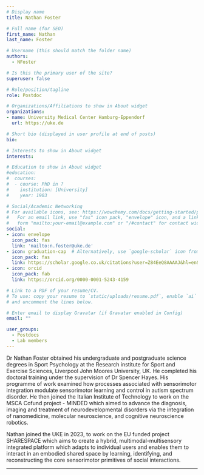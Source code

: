 ```yaml
---
# Display name
title: Nathan Foster

# Full name (for SEO)
first_name: Nathan
last_name: Foster

# Username (this should match the folder name)
authors:
  - NFoster

# Is this the primary user of the site?
superuser: false

# Role/position/tagline
role: Postdoc

# Organizations/Affiliations to show in About widget
organizations:
- name: University Medical Center Hamburg-Eppendorf
  url: https://uke.de

# Short bio (displayed in user profile at end of posts)
bio: 

# Interests to show in About widget
interests:

# Education to show in About widget
#education:
#  courses:
#  - course: PhD in ?
#    institution: [University]
#    year: 1903

# Social/Academic Networking
# For available icons, see: https://wowchemy.com/docs/getting-started/page-builder/#icons
#   For an email link, use "fas" icon pack, "envelope" icon, and a link in the
#   form "mailto:your-email@example.com" or "/#contact" for contact widget.
social:
- icon: envelope
  icon_pack: fas
  link: 'mailto:n.foster@uke.de'
- icon: graduation-cap  # Alternatively, use `google-scholar` icon from `ai` icon pack
  icon_pack: fas
  link: https://scholar.google.co.uk/citations?user=Z84EeQ8AAAAJ&hl=en&oi=ao
- icon: orcid
  icon_pack: fab
  link: https://orcid.org/0000-0001-5243-4159

# Link to a PDF of your resume/CV.
# To use: copy your resume to `static/uploads/resume.pdf`, enable `ai` icons in `params.toml`, 
# and uncomment the lines below.

# Enter email to display Gravatar (if Gravatar enabled in Config)
email: ""

user_groups:
  - Postdocs
  - Lab members
---
```


Dr Nathan Foster obtained his undergraduate and postgraduate science degrees in Sport Psychology at the Research institute for Sport and Exercise Sciences, Liverpool John Moores University, UK. He completed his doctoral training under the supervision of Dr Spencer Hayes. His programme of work examined how processes associated with sensorimotor integration modulate sensorimotor learning and control in autism spectrum disorder. He then joined the Italian Institute of Technology to work on the MSCA Cofund project - MINDED which aimed to advance the diagnosis, imaging and treatment of neurodevelopmental disorders via the integration of nanomedicine, molecular neuroscience, and cognitive neuroscience robotics. 

Nathan joined the UKE in 2023, to work on the EU funded project SHARESPACE which aims to create a hybrid, multimodal-multisensory integrated platform which adapts to individual users and enables them to interact in an embodied shared space by learning, identifying, and reconstructing the core sensorimotor primitives of social interactions.

---

